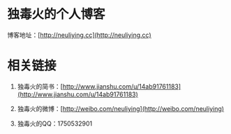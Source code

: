 # 独毒火的个人博客

博客地址：[http://neuliying.cc](http://neuliying.cc)

# 相关链接

1. 独毒火的简书：[http://www.jianshu.com/u/14ab91761183](http://www.jianshu.com/u/14ab91761183)

2. 独毒火的微博：[http://weibo.com/neuliying](http://weibo.com/neuliying)

3. 独毒火的QQ：1750532901
